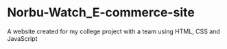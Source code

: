 # Norbu-Watch_E-commerce-site
A website created for my college project with a team using HTML, CSS and JavaScript

